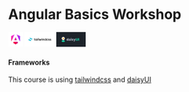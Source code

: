 # Angular Basics Workshop
<img src="/angular-workshop-app/src/assets/angular-logo.png" width="30" height="30" />
<img src="/angular-workshop-app/src/assets/tailwindcss.png" height="30" />
<img src="/angular-workshop-app/src/assets/daisyui.png" height="30" />

#### Frameworks

This course is using <a href="https://tailwindcss.com/">tailwindcss</a> and <a href="https://daisyui.com/">daisyUI</a>